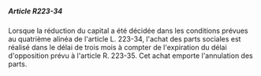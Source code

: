 ##### Article R223-34

Lorsque la réduction du capital a été décidée dans les conditions prévues au quatrième alinéa de l'article L. 223-34, l'achat des parts sociales est réalisé dans le délai de trois mois à compter de l'expiration du délai d'opposition prévu à l'article R. 223-35. Cet achat emporte l'annulation des parts.

